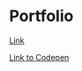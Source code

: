 # Portfolio
<a href="https://rishabhhmishra.github.io/Portfolio/portfolio.html" target="_blank" >Link</a>

<a href="https://codepen.io/rishabhhmishra/pen/BaWENEy" target="_blank" >Link to Codepen</a>
